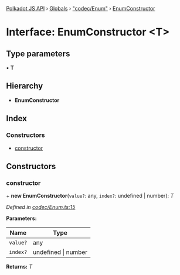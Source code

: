 [Polkadot JS API](../README.md) › [Globals](../globals.md) › ["codec/Enum"](../modules/_codec_enum_.md) › [EnumConstructor](_codec_enum_.enumconstructor.md)

# Interface: EnumConstructor <**T**>

## Type parameters

▪ **T**

## Hierarchy

* **EnumConstructor**

## Index

### Constructors

* [constructor](_codec_enum_.enumconstructor.md#constructor)

## Constructors

###  constructor

\+ **new EnumConstructor**(`value?`: any, `index?`: undefined | number): *T*

*Defined in [codec/Enum.ts:15](https://github.com/polkadot-js/api/blob/cba5710fec/packages/types/src/codec/Enum.ts#L15)*

**Parameters:**

Name | Type |
------ | ------ |
`value?` | any |
`index?` | undefined &#124; number |

**Returns:** *T*
